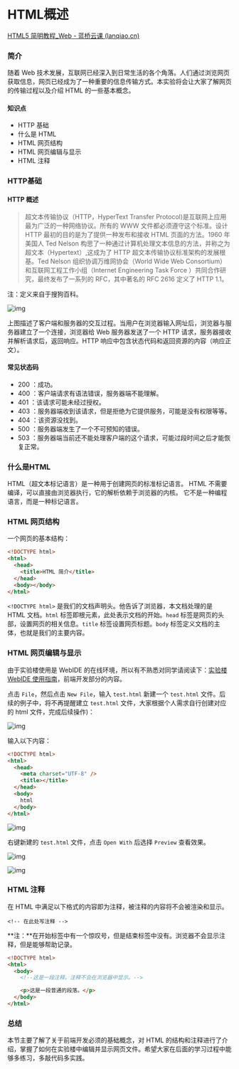 # HTML概述

[HTML5 简明教程_Web - 蓝桥云课 (lanqiao.cn)](https://www.lanqiao.cn/courses/43)

### 简介

随着 Web 技术发展，互联网已经深入到日常生活的各个角落。人们通过浏览网页获取信息，网页已经成为了一种重要的信息传输方式。本实验将会让大家了解网页的传输过程以及介绍 HTML 的一些基本概念。

#### 知识点

- HTTP 基础
- 什么是 HTML
- HTML 网页结构
- HTML 网页编辑与显示
- HTML 注释

### HTTP基础

#### HTTP 概述

> 超文本传输协议（HTTP，HyperText Transfer Protocol)是互联网上应用最为广泛的一种网络协议。所有的 WWW 文件都必须遵守这个标准。设计 HTTP 最初的目的是为了提供一种发布和接收 HTML 页面的方法。1960 年美国人 Ted Nelson 构思了一种通过计算机处理文本信息的方法，并称之为超文本（Hypertext）,这成为了 HTTP 超文本传输协议标准架构的发展根基。Ted Nelson 组织协调万维网协会（World Wide Web Consortium）和互联网工程工作小组（Internet Engineering Task Force ）共同合作研究，最终发布了一系列的 RFC，其中著名的 RFC 2616 定义了 HTTP 1.1。

注：定义来自于搜狗百科。

![img](https://doc.shiyanlou.com/courses/1552/1226977/67af99a4ede57b2f3269f8a7a18f02e2-0)

上图描述了客户端和服务器的交互过程。当用户在浏览器输入网址后，浏览器与服务器建立了一个连接，浏览器给 Web 服务器发送了一个 HTTP 请求，服务器接收并解析请求后，返回响应。HTTP 响应中包含状态代码和返回资源的内容（响应正文）。

#### 常见状态码

- 200 ：成功。
- 400 ：客户端请求有语法错误，服务器端不能理解。
- 401 ：该请求可能未经过授权。
- 403 ：服务器端收到该请求，但是拒绝为它提供服务，可能是没有权限等等。
- 404 ：该资源没找到。
- 500 ：服务器端发生了一个不可预知的错误。
- 503 ：服务器端当前还不能处理客户端的这个请求，可能过段时间之后才能恢复正常。

### 什么是HTML

HTML（超文本标记语言）是一种用于创建网页的标准标记语言。 HTML 不需要编译，可以直接由浏览器执行，它的解析依赖于浏览器的内核。 它不是一种编程语言，而是一种标记语言。

### HTML 网页结构

一个网页的基本结构：

```html
<!DOCTYPE html>
<html>
  <head>
    <title>HTML 简介</title>
  </head>
  <body></body>
</html>
```

`<!DOCTYPE html>` 是我们的文档声明头。他告诉了浏览器，本文档处理的是 HTML 文档。`html` 标签即根元素，此处表示文档的开始。`head` 标签是网页的头部，设置网页的相关信息。`title` 标签设置网页标题。`body` 标签定义文档的主体，也就是我们的主要内容。

### HTML 网页编辑与显示

由于实验楼使用是 WebIDE 的在线环境，所以有不熟悉对同学请阅读下：[实验楼 WebIDE 使用指南](https://www.lanqiao.cn/library/shiyanlou-docs/feature/webide)，前端开发部分的内容。

点击 `File`，然后点击 `New File`，输入 `test.html` 新建一个 `test.html` 文件。后续的例子中，将不再提醒建立 `test.html` 文件，大家根据个人需求自行创建对应的 html 文件，完成后续操作)：

![img](https://doc.shiyanlou.com/courses/1552/1226977/d28709cb819db3cc6dffc61a1d3fad4c-0)

输入以下内容：

```html
<!DOCTYPE html>
<html>
  <head>
    <meta charset="UTF-8" />
    <title></title>
  </head>
  <body>
    html
  </body>
</html>
```

![img](https://doc.shiyanlou.com/courses/1552/1226977/e6d48b1598927e6a0abd178b0d85acdd-0)

右键新建的 `test.html` 文件，点击 `Open With` 后选择 `Preview` 查看效果。

![img](https://doc.shiyanlou.com/courses/1552/1226977/adf9e4cd8dc2fce864a30461ce7f887c-0)

![img](https://doc.shiyanlou.com/courses/1552/1226977/4b00b17fa2c2c66f3954c1cb7864afe3-0)

### HTML 注释

在 HTML 中满足以下格式的内容即为注释，被注释的内容将不会被渲染和显示。

```
<!-- 在此处写注释 -->
```

**注：**在开始标签中有一个惊叹号，但是结束标签中没有。浏览器不会显示注释，但是能够帮助记录。

```html
<!DOCTYPE html>
<html>
  <body>
    <!--这是一段注释。注释不会在浏览器中显示。-->

    <p>这是一段普通的段落。</p>
  </body>
</html>
```

### 总结

本节主要了解了关于前端开发必须的基础概念，对 HTML 的结构和注释进行了介绍，掌握了如何在实验楼中编辑并显示网页文件。希望大家在后面的学习过程中能够多练习，多敲代码多实践。